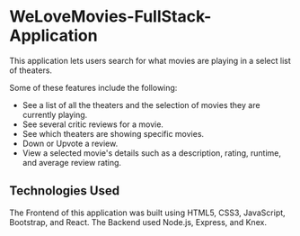 # WeLoveMovies-FullStack-Application

This application lets users search for what movies are playing in a select list of theaters.

Some of these features include the following:

- See a list of all the theaters and the selection of movies they are currently playing.
- See several critic reviews for a movie.
- See which theaters are showing specific movies.
- Down or Upvote a review.
- View a selected movie's details such as a description, rating, runtime, and average review rating.

## Technologies Used

The Frontend of this application was built using HTML5, CSS3, JavaScript, Bootstrap, and React. The Backend used Node.js, Express, and Knex.